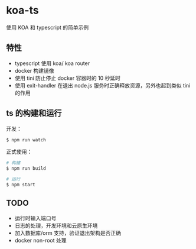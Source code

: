 # koa-ts

使用 KOA 和 typescript 的简单示例

## 特性

- typescript 使用 koa/ koa router
- docker 构建镜像
- 使用 tini 防止停止 docker 容器时的 10 秒延时
- 使用 exit-handler 在退出 node.js 服务时正确释放资源，另外也起到类似 tini 的作用

## ts 的构建和运行

开发：

```bash
$ npm run watch
```

正式使用：

```bash
# 构建
$ npm run build

# 运行
$ npm start
```

## TODO

- 运行时输入端口号
- 日志的处理，开发环境和云原生环境
- 加入数据库/orm 支持，验证退出架构是否正确
- docker non-root 处理
